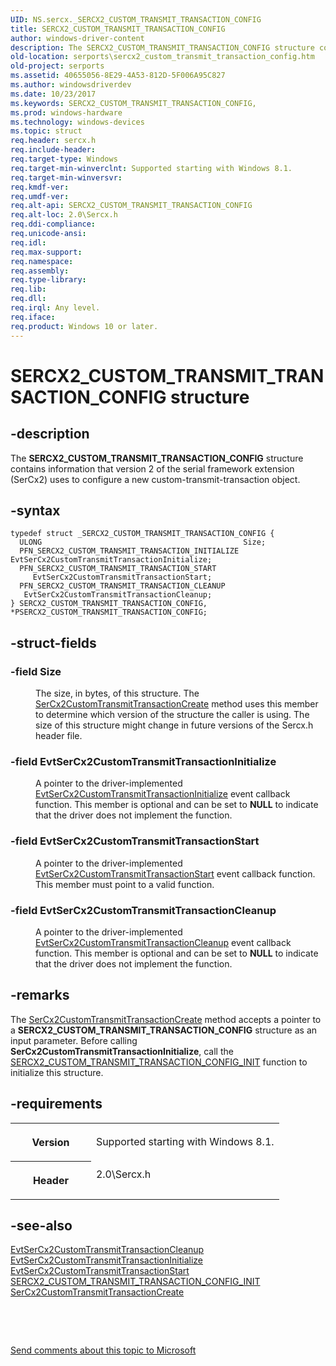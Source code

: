 ```yaml
---
UID: NS.sercx._SERCX2_CUSTOM_TRANSMIT_TRANSACTION_CONFIG
title: SERCX2_CUSTOM_TRANSMIT_TRANSACTION_CONFIG
author: windows-driver-content
description: The SERCX2_CUSTOM_TRANSMIT_TRANSACTION_CONFIG structure contains information that version 2 of the serial framework extension (SerCx2) uses to configure a new custom-transmit-transaction object.
old-location: serports\sercx2_custom_transmit_transaction_config.htm
old-project: serports
ms.assetid: 40655056-8E29-4A53-812D-5F006A95C827
ms.author: windowsdriverdev
ms.date: 10/23/2017
ms.keywords: SERCX2_CUSTOM_TRANSMIT_TRANSACTION_CONFIG,
ms.prod: windows-hardware
ms.technology: windows-devices
ms.topic: struct
req.header: sercx.h
req.include-header: 
req.target-type: Windows
req.target-min-winverclnt: Supported starting with Windows 8.1.
req.target-min-winversvr: 
req.kmdf-ver: 
req.umdf-ver: 
req.alt-api: SERCX2_CUSTOM_TRANSMIT_TRANSACTION_CONFIG
req.alt-loc: 2.0\Sercx.h
req.ddi-compliance: 
req.unicode-ansi: 
req.idl: 
req.max-support: 
req.namespace: 
req.assembly: 
req.type-library: 
req.lib: 
req.dll: 
req.irql: Any level.
req.iface: 
req.product: Windows 10 or later.
---
```


# SERCX2_CUSTOM_TRANSMIT_TRANSACTION_CONFIG structure



## -description
<p>The <b>SERCX2_CUSTOM_TRANSMIT_TRANSACTION_CONFIG</b> structure contains information that version 2 of the serial framework extension (SerCx2) uses to configure a new custom-transmit-transaction object.</p>


## -syntax

````
typedef struct _SERCX2_CUSTOM_TRANSMIT_TRANSACTION_CONFIG {
  ULONG                                             Size;
  PFN_SERCX2_CUSTOM_TRANSMIT_TRANSACTION_INITIALIZE EvtSerCx2CustomTransmitTransactionInitialize;
  PFN_SERCX2_CUSTOM_TRANSMIT_TRANSACTION_START      EvtSerCx2CustomTransmitTransactionStart;
  PFN_SERCX2_CUSTOM_TRANSMIT_TRANSACTION_CLEANUP    EvtSerCx2CustomTransmitTransactionCleanup;
} SERCX2_CUSTOM_TRANSMIT_TRANSACTION_CONFIG, *PSERCX2_CUSTOM_TRANSMIT_TRANSACTION_CONFIG;
````


## -struct-fields
<dl>

### -field <b>Size</b>

<dd>
<p>The size, in bytes, of this structure. The <a href="https://msdn.microsoft.com/library/windows/hardware/dn265259">SerCx2CustomTransmitTransactionCreate</a> method uses this member to determine which version of the structure the caller is using. The size of this structure might change in future versions of the Sercx.h header file.</p>
</dd>

### -field <b>EvtSerCx2CustomTransmitTransactionInitialize</b>

<dd>
<p>A pointer to the driver-implemented <a href="..\sercx\nc-sercx-evt-sercx2-custom-transmit-transaction-initialize.md">EvtSerCx2CustomTransmitTransactionInitialize</a> event callback function. This member is optional and can be set to <b>NULL</b> to indicate that the driver does not implement the function.</p>
</dd>

### -field <b>EvtSerCx2CustomTransmitTransactionStart</b>

<dd>
<p>A pointer to the driver-implemented <a href="..\sercx\nc-sercx-evt-sercx2-custom-transmit-transaction-start.md">EvtSerCx2CustomTransmitTransactionStart</a> event callback function. This member must point to a valid function.</p>
</dd>

### -field <b>EvtSerCx2CustomTransmitTransactionCleanup</b>

<dd>
<p>A pointer to the driver-implemented <a href="..\sercx\nc-sercx-evt-sercx2-custom-transmit-transaction-cleanup.md">EvtSerCx2CustomTransmitTransactionCleanup</a> event callback function. This member is optional and can be set to <b>NULL</b> to indicate that the driver does not implement the function.</p>
</dd>
</dl>

## -remarks
<p>The <a href="https://msdn.microsoft.com/library/windows/hardware/dn265259">SerCx2CustomTransmitTransactionCreate</a> method accepts a pointer to a <b>SERCX2_CUSTOM_TRANSMIT_TRANSACTION_CONFIG</b> structure as an input parameter. Before calling <b>SerCx2CustomTransmitTransactionInitialize</b>, call the <a href="https://msdn.microsoft.com/library/windows/hardware/dn265322">SERCX2_CUSTOM_TRANSMIT_TRANSACTION_CONFIG_INIT</a> function to initialize this structure.</p>

## -requirements
<table>
<tr>
<th width="30%">
<p>Version</p>
</th>
<td width="70%">
<p>Supported starting with Windows 8.1.</p>
</td>
</tr>
<tr>
<th width="30%">
<p>Header</p>
</th>
<td width="70%">
<dl>
<dt>2.0\Sercx.h</dt>
</dl>
</td>
</tr>
</table>

## -see-also
<dl>
<dt>
<a href="..\sercx\nc-sercx-evt-sercx2-custom-transmit-transaction-cleanup.md">EvtSerCx2CustomTransmitTransactionCleanup</a>
</dt>
<dt>
<a href="..\sercx\nc-sercx-evt-sercx2-custom-transmit-transaction-initialize.md">EvtSerCx2CustomTransmitTransactionInitialize</a>
</dt>
<dt>
<a href="..\sercx\nc-sercx-evt-sercx2-custom-transmit-transaction-start.md">EvtSerCx2CustomTransmitTransactionStart</a>
</dt>
<dt>
<a href="https://msdn.microsoft.com/library/windows/hardware/dn265322">SERCX2_CUSTOM_TRANSMIT_TRANSACTION_CONFIG_INIT</a>
</dt>
<dt>
<a href="https://msdn.microsoft.com/library/windows/hardware/dn265259">SerCx2CustomTransmitTransactionCreate</a>
</dt>
</dl>
<p> </p>
<p> </p>
<p><a href="mailto:wsddocfb@microsoft.com?subject=Documentation%20feedback [serports\serports]:%20SERCX2_CUSTOM_TRANSMIT_TRANSACTION_CONFIG structure%20 RELEASE:%20(10/23/2017)&amp;body=%0A%0APRIVACY STATEMENT%0A%0AWe use your feedback to improve the documentation. We don't use your email address for any other purpose, and we'll remove your email address from our system after the issue that you're reporting is fixed. While we're working to fix this issue, we might send you an email message to ask for more info. Later, we might also send you an email message to let you know that we've addressed your feedback.%0A%0AFor more info about Microsoft's privacy policy, see http://privacy.microsoft.com/en-us/default.aspx." title="Send comments about this topic to Microsoft">Send comments about this topic to Microsoft</a></p>
